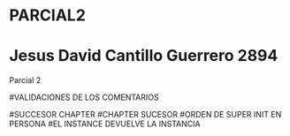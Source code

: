 # PARCIAL2
# Jesus David Cantillo Guerrero 2894
Parcial 2



#VALIDACIONES DE LOS COMENTARIOS


#SUCCESOR CHAPTER
#CHAPTER SUCESOR
#ORDEN DE SUPER INIT EN PERSONA
#EL INSTANCE DEVUELVE LA INSTANCIA

